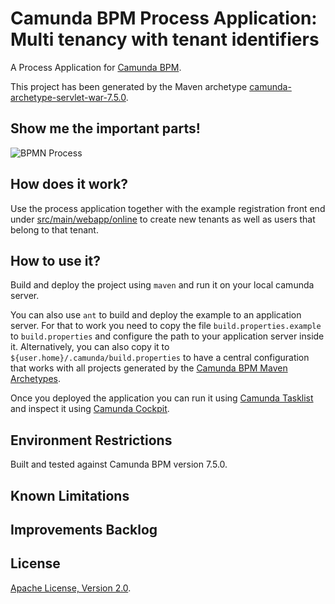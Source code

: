 # Camunda BPM Process Application: Multi tenancy with tenant identifiers
A Process Application for [Camunda BPM](http://docs.camunda.org).

This project has been generated by the Maven archetype
[camunda-archetype-servlet-war-7.5.0](https://docs.camunda.org/manual/latest/user-guide/process-applications/maven-archetypes/).

## Show me the important parts!
![BPMN Process](src/main/resources/process.png)

## How does it work?

Use the process application together with the example registration front end under [src/main/webapp/online](src/main/webapp/online/index.html) to create new tenants as well as users that belong to that tenant.

## How to use it?
Build and deploy the project using `maven` and run it on your local camunda server.

You can also use `ant` to build and deploy the example to an application server.
For that to work you need to copy the file `build.properties.example` to `build.properties`
and configure the path to your application server inside it.
Alternatively, you can also copy it to `${user.home}/.camunda/build.properties`
to have a central configuration that works with all projects generated by the
[Camunda BPM Maven Archetypes](https://docs.camunda.org/manual/latest/user-guide/process-applications/maven-archetypes/).

Once you deployed the application you can run it using
[Camunda Tasklist](http://docs.camunda.org/latest/guides/user-guide/#tasklist)
and inspect it using
[Camunda Cockpit](http://docs.camunda.org/latest/guides/user-guide/#cockpit).

## Environment Restrictions
Built and tested against Camunda BPM version 7.5.0.

## Known Limitations

## Improvements Backlog

## License
[Apache License, Version 2.0](http://www.apache.org/licenses/LICENSE-2.0).

<!-- HTML snippet for index page
  <tr>
    <td><img src="snippets/multi-tenancy-with-tenant-identifiers/src/main/resources/process.png" width="100"></td>
    <td><a href="snippets/multi-tenancy-with-tenant-identifiers">Camunda BPM Process Application: Multi tenancy with tenant identifiers</a></td>
    <td>A Process Application for [Camunda BPM](http://docs.camunda.org).</td>
  </tr>
-->

